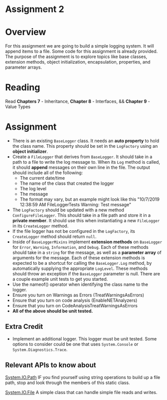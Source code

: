 # Assignment 2

# Overview
For this assignment we are going to build a simple logging system. It will append items to a file. Some code for this assignment is already provided. The purpose of the assignment is to explore topics like base classes, extension methods, object initialization, encapsulation, properties, and parameter arrays.

# Reading
Read **Chapters 7** - Inheritance, **Chapter 8** - Interfaces,  && **Chapter 9** - Value Types

# Assignment
- There is an existing `BaseLogger` class. It needs an **auto property** to hold the class name. This property should be set in the `LogFactory` using an **object initializer**.
- Create a `FileLogger` that derives from `BaseLogger`. It should take in a path to a file to write the log message to. When its `Log` method is called, it should **append** messages on their own line in the file. The output should include all of the following:
  - The current date/time
  - The name of the class that created the logger
  - The log level
  - The message
  - The format may vary, but an example might look like this "10/7/2019 12:38:59 AM FileLoggerTests Warning: Test message"
- The `LogFactory` should be updated with a new method `ConfigureFileLogger`. This should take in a file path and store it in a **private member**. It should use this when instantiating a new `FileLogger` in its `CreateLogger` method. 
- If the file logger has not be configured in the `LogFactory`, its `CreateLogger` method should return `null`.
- Inside of `BaseLoggerMixins` implement **extension methods** on `BaseLogger` for `Error`, `Warning`, `Information`, and `Debug`. Each of these methods should take in a `string` for the message, as well as a **parameter array** of arguments for the message. Each of these extension methods is expected to be a shortcut for calling the `BaseLogger.Log` method, by automatically supplying the appropriate `LogLevel`. These methods should throw an exception if the `BaseLogger` parameter is null. There are a couple example unit tests to get you started. 
- Use the nameof() operator when identifying the class name to the logger.
- Ensure you turn on Warnings as Errors (TreatWarningsAsErrors)
- Ensure that you turn on code analysis (EnableNETAnalyzers)
- Ensure that you turn on CodeAnalysisTreatWarningsAsErrors
- **All of the above should be unit tested.**



## Extra Credit
- Implement an additional logger. This logger must be unit tested. Some options to consider could be one that uses `System.Console` or `System.Diagnostics.Trace`.

## Relevant APIs to know about
[System.IO.Path](https://docs.microsoft.com/en-us/dotnet/api/system.io.path) IF you find yourself using string operations to build up a file path, stop and look through the members of this static class.

[System.IO.File](https://docs.microsoft.com/en-us/dotnet/api/system.io.file) A simple class that can handle simple file reads and writes.

